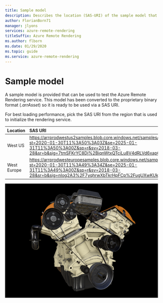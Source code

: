 ```yaml
---
title: Sample model
description: Describes the location (SAS-URI) of the sample model that can be used for rendering
author: FlorianBorn71
manager: jlyons
services: azure-remote-rendering
titleSuffix: Azure Remote Rendering
ms.author: flborn
ms.date: 01/29/2020
ms.topic: guide
ms.service: azure-remote-rendering
---
```


# Sample model

A sample model is provided that can be used to test the Azure Remote Rendering service. This model has been converted to the proprietary binary format (*.arrAsset*) so it is ready to be used via a SAS URI.

For best loading performance, pick the SAS URI from the region that is used to initialize the rendering service.

| Location | SAS URI |
|-----------|:-----------|
| West US | https://arrprodwestus2samples.blob.core.windows.net/samples/Engine.arrAsset?st=2020-01-30T11%3A50%3A03Z&se=2025-01-31T11%3A50%3A00Z&sp=r&sv=2018-03-28&sr=b&sig=7tmSFKrYC8Dj%2BiqnWtxQTciLu8V4dRLVd6xapGt%2FpPg%3D
| West Europe | https://arrprodwesteuropesamples.blob.core.windows.net/samples/Engine.arrAsset?st=2020-01-30T11%3A49%3A34Z&se=2025-01-31T11%3A49%3A00Z&sp=r&sv=2018-03-28&sr=b&sig=nIog2A3%2F7yqhrwXbTkrHpFCp%2FugUXwKUkg3DxO5lc4E%3D

![Sample model](./media/sample-model.png "Sample model")
